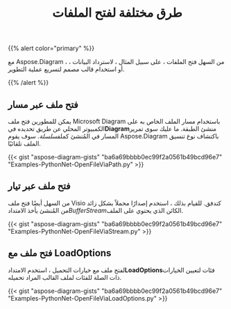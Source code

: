 ﻿---
title: طرق مختلفة لفتح الملفات
type: docs
weight: 10
url: /ar/python-net/different-ways-to-open-files/
---
{{% alert color="primary" %}}

مع Aspose.Diagram ، من السهل فتح الملفات ، على سبيل المثال ، لاسترداد البيانات ، أو استخدام قالب مصمم لتسريع عملية التطوير.

{{% /alert %}}

## **فتح ملف عبر مسار**

 يمكن للمطورين فتح ملف Microsoft Diagram باستخدام مسار الملف الخاص به على الكمبيوتر المحلي عن طريق تحديده في**Diagram**منشئ الطبقة. ما عليك سوى تمرير المسار في المُنشئ كملف*سلسلة*. سوف يقوم Aspose.Diagram باكتشاف نوع تنسيق الملف تلقائيًا.

{{< gist "aspose-diagram-gists" "ba6a69bbbb0ec99f2a0561b49bcd96e7" "Examples-PythonNet-OpenFileViaPath.py" >}}

## **فتح ملف عبر تيار**

 من السهل أيضًا فتح ملف Visio كتدفق. للقيام بذلك ، استخدم إصدارًا محملاً بشكل زائد من المُنشئ يأخذ الامتداد*BufferStream*الكائن الذي يحتوي على الملف.

{{< gist "aspose-diagram-gists" "ba6a69bbbb0ec99f2a0561b49bcd96e7" "Examples-PythonNet-OpenFileViaStream.py" >}}

## **فتح ملف مع LoadOptions**

 لفتح ملف مع خيارات التحميل ، استخدم الامتداد**LoadOptions**فئات لتعيين الخيارات ذات الصلة للفئات لملف القالب المراد تحميله.

{{< gist "aspose-diagram-gists" "ba6a69bbbb0ec99f2a0561b49bcd96e7" "Examples-PythonNet-OpenFileViaLoadOptions.py" >}}

